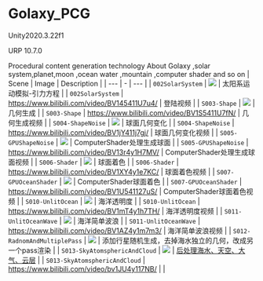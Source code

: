 # Golaxy_PCG
 Unity2020.3.22f1
 
 URP 10.7.0
 
 Procedural content generation technology About Golaxy ,solar system,planet,moon ,ocean water ,mountain ,computer shader and so on
| Scene | Image | Description |
| --- | - | --- |
| `002SolarSystem` | ![](https://workbooko1.oss-cn-hangzhou.aliyuncs.com/uPic/title.png) | 太阳系运动模拟-引力方程 |
| `002SolarSystem` | https://www.bilibili.com/video/BV145411U7u4/ | 登陆视频 |
| `S003-Shape` | ![](https://workbooko1.oss-cn-hangzhou.aliyuncs.com/uPic/003Shape.png) | 几何生成 |
| `S003-Shape` | https://www.bilibili.com/video/BV1S5411U7fN/ | 几何生成视频 |
| `S004-ShapeNoise` | ![](https://workbooko1.oss-cn-hangzhou.aliyuncs.com/uPic/004ShapeNoise.png) | 球面几何变化 |
| `S004-ShapeNoise` | https://www.bilibili.com/video/BV1jY411j7gj/ | 球面几何变化视频 |
| `S005-GPUShapeNoise` | ![](https://workbooko1.oss-cn-hangzhou.aliyuncs.com/uPic/005GPUShape.png) | ComputerShader处理生成球面 |
| `S005-GPUShapeNoise` | https://www.bilibili.com/video/BV13r4y1H7MV/ | ComputerShader处理生成球面视频 |
| `S006-Shader` | ![](https://workbooko1.oss-cn-hangzhou.aliyuncs.com/uPic/006Shader.png) | 球面着色 |
| `S006-Shader` | https://www.bilibili.com/video/BV1XY4y1e7KC/ | 球面着色视频 |
| `S007-GPUOceanShader` | ![](https://workbooko1.oss-cn-hangzhou.aliyuncs.com/uPic/007GPUOcean.png) | ComputerShader球面着色 |
| `S007-GPUOceanShader` | https://www.bilibili.com/video/BV1U541127uS/ | ComputerShader球面着色视频 |
| `S010-UnlitOcean` | ![](https://workbooko1.oss-cn-hangzhou.aliyuncs.com/uPic/010UnlitOcean.png) | 海洋透明度 |
| `S010-UnlitOcean` | https://www.bilibili.com/video/BV1mT4y1h7TH/ | 海洋透明度视频 |
| `S011-UnlitOceanWave` | ![](https://workbooko1.oss-cn-hangzhou.aliyuncs.com/uPic/011SimpleOceanWater.png) | 海洋简单波浪 |
| `S011-UnlitOceanWave` | https://www.bilibili.com/video/BV1AZ4y1m7m3/ | 海洋简单波浪视频 |
| `S012-RadnomAndMultiplePass` | ![](https://workbooko1.oss-cn-hangzhou.aliyuncs.com/uPic/012RandomAndMultiplPass.png) | 添加行星随机生成，去掉海水独立的几何，改成另一个pass渲染 |
| `S013-SkyAtomsphericAndCloud` | ![](https://workbooko1.oss-cn-hangzhou.aliyuncs.com/uPic/S013-SkyAtomsphericAndCloud.png) | <a href="https://github.com/zwluoqi/Clouds">后处理海水、天空、大气、云层</a> |
| `S013-SkyAtomsphericAndCloud` | https://www.bilibili.com/video/bv1JU4y117NB/ |  |
